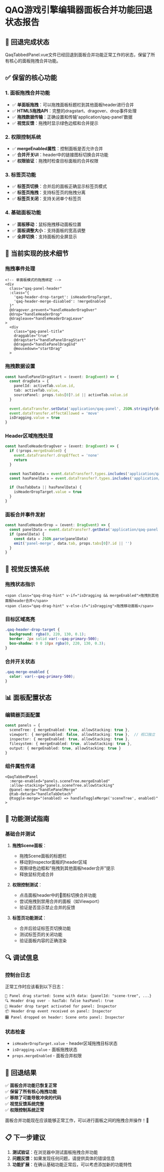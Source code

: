 # QAQ游戏引擎编辑器面板合并功能回退状态报告

## 🎯 **回退完成状态**

QaqTabbedPanel.vue文件已经回退到面板合并功能正常工作的状态，保留了所有核心的面板拖拽合并功能。

## ✅ **保留的核心功能**

### **1. 面板拖拽合并功能**
- ✅ **单面板拖拽**：可以拖拽面板标题栏到其他面板header进行合并
- ✅ **HTML5拖拽API**：完整的dragstart、dragover、drop事件处理
- ✅ **拖拽数据传输**：正确设置和传输'application/qaq-panel'数据
- ✅ **视觉反馈**：拖拽时显示绿色边框和合并提示

### **2. 权限控制系统**
- ✅ **mergeEnabled属性**：控制面板是否允许合并
- ✅ **合并开关UI**：header中的链接图标切换合并功能
- ✅ **权限验证**：拖拽时检查目标面板的合并权限

### **3. 标签页功能**
- ✅ **标签页切换**：合并后的面板正确显示标签页模式
- ✅ **标签页拖拽**：支持标签页的拖拽分离
- ✅ **标签页关闭**：支持关闭单个标签页

### **4. 基础面板功能**
- ✅ **面板移动**：鼠标拖拽移动面板位置
- ✅ **面板调整大小**：支持面板的宽高调整
- ✅ **全屏切换**：支持面板的全屏显示

## 🔧 **当前实现的技术细节**

### **拖拽事件处理**
```vue
<!-- 单面板模式的拖拽绑定 -->
<div
  class="qaq-panel-header"
  :class="{
    'qaq-header-drop-target': isHeaderDropTarget,
    'qaq-header-merge-disabled': !mergeEnabled
  }"
  @dragover.prevent="handleHeaderDragOver"
  @drop="handleHeaderDrop"
  @dragleave="handleHeaderDragLeave"
>
  <div
    class="qaq-panel-title"
    draggable="true"
    @dragstart="handlePanelDragStart"
    @dragend="handlePanelDragEnd"
    @mousedown="startDrag"
  >
```

### **拖拽数据设置**
```typescript
const handlePanelDragStart = (event: DragEvent) => {
  const dragData = {
    panelId: activeTab.value.id,
    tab: activeTab.value,
    sourcePanel: props.tabs[0]?.id || activeTab.value.id
  }
  
  event.dataTransfer.setData('application/qaq-panel', JSON.stringify(dragData))
  event.dataTransfer.effectAllowed = 'move'
  isDragging.value = true
}
```

### **Header区域拖拽处理**
```typescript
const handleHeaderDragOver = (event: DragEvent) => {
  if (!props.mergeEnabled) {
    event.dataTransfer!.dropEffect = 'none'
    return
  }
  
  const hasTabData = event.dataTransfer?.types.includes('application/qaq-tab')
  const hasPanelData = event.dataTransfer?.types.includes('application/qaq-panel')
  
  if (hasTabData || hasPanelData) {
    isHeaderDropTarget.value = true
  }
}
```

### **面板合并事件发射**
```typescript
const handleHeaderDrop = (event: DragEvent) => {
  const panelData = event.dataTransfer?.getData('application/qaq-panel')
  if (panelData) {
    const data = JSON.parse(panelData)
    emit('panel-merge', data.tab, props.tabs[0]?.id || '')
  }
}
```

## 🎨 **视觉反馈系统**

### **拖拽状态指示**
```vue
<span class="qaq-drag-hint" v-if="isDragging && mergeEnabled">拖拽到其他面板header合并</span>
<span class="qaq-drag-hint" v-else-if="isDragging">拖拽移动面板</span>
```

### **目标区域高亮**
```css
.qaq-header-drop-target {
  background: rgba(0, 220, 130, 0.1);
  border: 2px solid var(--qaq-primary-500);
  box-shadow: 0 0 10px rgba(0, 220, 130, 0.3);
}
```

### **合并开关状态**
```css
.qaq-merge-enabled {
  color: var(--qaq-primary-500);
}
```

## 📊 **面板配置状态**

### **编辑器页面配置**
```typescript
const panels = {
  sceneTree: { mergeEnabled: true, allowStacking: true },
  viewport: { mergeEnabled: false, allowStacking: true },  // 视口独立
  inspector: { mergeEnabled: true, allowStacking: true },
  filesystem: { mergeEnabled: true, allowStacking: true },
  output: { mergeEnabled: true, allowStacking: true }
}
```

### **组件属性传递**
```vue
<QaqTabbedPanel
  :merge-enabled="panels.sceneTree.mergeEnabled"
  :allow-stacking="panels.sceneTree.allowStacking"
  @panel-merge="handlePanelMerge"
  @tab-detach="handleTabDetach"
  @toggle-merge="(enabled) => handleToggleMerge('sceneTree', enabled)"
>
```

## 🧪 **功能测试指南**

### **基础合并测试**
1. **拖拽Scene面板**：
   - 拖拽Scene面板的标题栏
   - 移动到Inspector面板的header区域
   - 观察绿色边框和"拖拽到其他面板header合并"提示
   - 释放鼠标完成合并

2. **权限控制测试**：
   - 点击面板header中的🔗图标切换合并功能
   - 尝试拖拽到禁用合并的面板（如Viewport）
   - 验证是否显示禁止合并的反馈

3. **标签页功能测试**：
   - 合并后验证标签页切换功能
   - 测试标签页的关闭功能
   - 验证面板内容的正确渲染

## 🔍 **调试信息**

### **控制台日志**
正常工作时应该看到以下日志：
```
🚀 Panel drag started: Scene with data: {panelId: "scene-tree", ...}
🔍 Header drag over - hasTab: false hasPanel: true
🎯 Header drop target activated for panel: Inspector
📦 Header drop event received on panel: Inspector
🎛️ Panel dropped on header: Scene onto panel: Inspector
```

### **状态检查**
- `isHeaderDropTarget.value` - header区域拖拽目标状态
- `isDragging.value` - 面板拖拽状态
- `props.mergeEnabled` - 面板合并权限

## 🎉 **回退结果**

✅ **面板合并功能已恢复正常**  
✅ **保留了所有核心拖拽功能**  
✅ **移除了可能导致冲突的代码**  
✅ **视觉反馈系统完整**  
✅ **权限控制系统正常**  

面板合并功能现在应该能够正常工作，可以进行面板之间的拖拽合并操作！🚀

## 📋 **下一步建议**

1. **测试验证**：在浏览器中测试面板拖拽合并功能
2. **问题反馈**：如果发现任何问题，请提供具体的错误信息
3. **功能扩展**：在确认基础功能正常后，可以考虑添加新的功能特性
